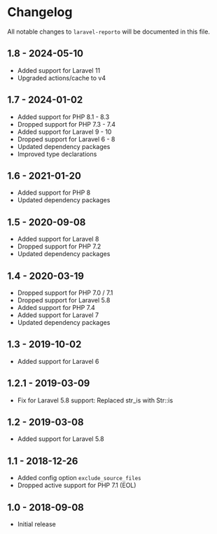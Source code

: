 # Changelog

All notable changes to `laravel-reporto` will be documented in this file.

## 1.8 - 2024-05-10
- Added support for Laravel 11
- Upgraded actions/cache to v4

## 1.7 - 2024-01-02
- Added support for PHP 8.1 - 8.3
- Dropped support for PHP 7.3 - 7.4
- Added support for Laravel 9 - 10
- Dropped support for Laravel 6 - 8
- Updated dependency packages
- Improved type declarations

## 1.6 - 2021-01-20
- Added support for PHP 8
- Updated dependency packages

## 1.5 - 2020-09-08
- Added support for Laravel 8
- Dropped support for PHP 7.2
- Updated dependency packages

## 1.4 - 2020-03-19
- Dropped support for PHP 7.0 / 7.1
- Dropped support for Laravel 5.8
- Added support for PHP 7.4
- Added support for Laravel 7
- Updated dependency packages

## 1.3 - 2019-10-02
- Added support for Laravel 6

## 1.2.1 - 2019-03-09
- Fix for Laravel 5.8 support: Replaced str_is with Str::is

## 1.2 - 2019-03-08
- Added support for Laravel 5.8

## 1.1 - 2018-12-26
- Added config option `exclude_source_files`
- Dropped active support for PHP 7.1 (EOL)

## 1.0 - 2018-09-08
- Initial release
